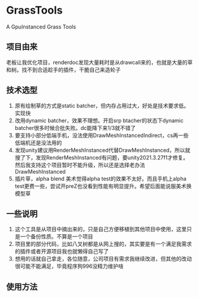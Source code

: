 # GrassTools
A GpuInstanced Grass Tools 

## 项目由来
  老板让我优化项目，renderdoc发现大量耗时是从drawcall来的，也就是大量的草和树。找不到合适趁手的插件，干脆自己来造轮子

## 技术选型
1. 原有绘制草的方式是static batcher，但内存占用过大，好处是技术要求低。实现快
2. 改用dynamic batcher，效果不理想。开启srp btacher的状态下dynamic batcher很多时候合批失败。dc能降下来1/3就不错了
3. 要支持小部分低端手机，没法使用DrawMeshInstancedIndirect，cs再一些低端机还是没法用的
4. 发现unity建议用RenderMeshInstanced代替DrawMeshInstanced，所以就搜了下，发现RenderMeshInstanced有问题，要unity2021.3.27f1才修复。
然后我支持这个项目暂时不能升级，所以还是选择老办法DrawMeshInstanced
5. 插片草，alpha blend 美术觉得alpha test的效果不太好。而且手机上alpha test更费一些，尝试开preZ也没看到性能有明显提升。希望后面能说服美术换模型草

## 一些说明
1. 这个工具是从项目中摘出来的，只是自己方便移植到其他项目中使用，这里只是一个备份性质。不算是一个项目
2. 项目里的部分代码，比如八叉树都是从网上搜的，其实要是有一个满足我需求的插件或者开源项目我也就懒得自己写了
3. 想用的话就自己拿走，各位随意，公司项目有需求我继续改进，但其他的改动很可能不能满足，毕竟程序狗996没精力维护啥

## 使用方法


